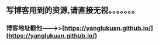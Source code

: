 ## 写博客用到的资源,请直接无视。。。。。。。
### 博客地址戳他--->>[https://yanglukuan.github.io/](https://yanglukuan.github.io/)